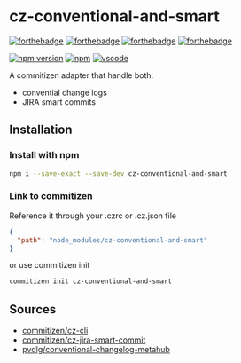 # cz-conventional-and-smart

[![forthebadge](https://forthebadge.com/images/badges/made-with-typescript.svg)](https://forthebadge.com)
[![forthebadge](https://forthebadge.com/images/badges/uses-js.svg)](https://forthebadge.com)
[![forthebadge](https://forthebadge.com/images/badges/built-with-love.svg)](https://forthebadge.com)
[![forthebadge](https://forthebadge.com/images/badges/makes-people-smile.svg)](https://forthebadge.com)

[![npm version](https://badge.fury.io/typescript/cz-conventional-and-smart.svg)](https://www.npmjs.org/package/cz-conventional-and-smart)
[![npm](https://badgen.net/badge/icon/npm?icon=npm&label)](https://badgen.net/badge/icon/npm?icon=npm&label)
[![vscode](https://badgen.net/badge/icon/visualstudio?icon=visualstudio&label)](https://badgen.net/badge/icon/visualstudio?icon=visualstudio&label)

A commitizen adapter that handle both:

- convential change logs
- JIRA smart commits

## Installation

### Install with npm

```sh
npm i --save-exact --save-dev cz-conventional-and-smart
```

### Link to commitizen

Reference it through your .czrc or .cz.json file

```json
{
  "path": "node_modules/cz-conventional-and-smart"
}
```

or use commitizen init

```sh
commitizen init cz-conventional-and-smart
```

## Sources

- [commitizen/cz-cli](https://github.com/commitizen/cz-cli)
- [commitizen/cz-jira-smart-commit](https://github.com/commitizen/cz-jira-smart-commit)
- [pvdlg/conventional-changelog-metahub](https://github.com/pvdlg/conventional-changelog-metahub)
